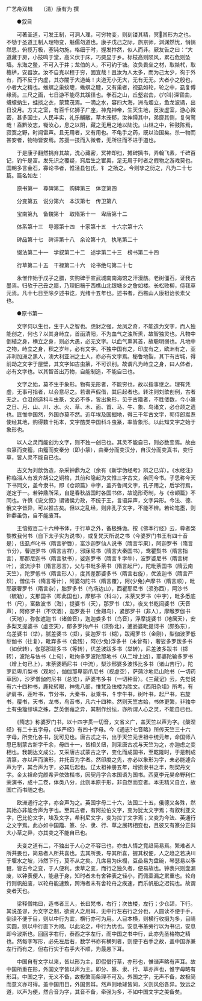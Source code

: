 <!-- { "loadSidebar": true } -->
广艺舟双楫　　（清）康有为 撰 

　　●叙目 

　　可著圣道，可发王制，可洞人理，可穷物变，则刻镂其精，冥其形为之也。不劬于圣道王制人理物变，魁儒勿道也。康子戊己之际，旅京师，渊渊然忧，悁悁然思，俯揽万极，塞钝勿施，格细于时，握发抃然，似人而非。厥友告之曰：“大道藏于房，小技鸣于堂，高义伏于床，巧奰显于乡。标枝高则陨风，累石危则坠墙。东海之鳖，不可入于井；龙伯的人，不可钓于塘。汝负畏垒之材，取桀杙，取檐栌，安器汝。汝不自克以程于穷，固宜哉！且汝为人太多，而为己太少，徇于外有，而不反于内虚，其亦闇于大道哉！夫道无小无大，无有无无。大者小之殷也，小者大之精也。蟭螟之巢蚊睫，蟭螟之睫，又有巢者，视虱如轮，轮之中，虱复傅缘焉。三尺之画，七日游不能尽其蹊径也。拳石之山，丘壑岩峦，{穴叫}深窅曲，蠛蠓蚋生，蛙掞之衣，蒙茸茂焉。一滴之水，容四大海，洲岛烟立，鱼龙波谲，出日没月。方丈之室，有百千亿狮子广座，神鬼神帝，生天生地，反汝虚室，游心微密，甚多国士，人民丰实，礼乐黼黻，草木茏郁，汝神禫其中，弟靡其侧，复何鹜哉！盍黔汝志，锄汝心，息之以阴，藏之无用之地以陆沈。山林之中，钟鼓陈焉，寂寞之野，时闻雷声。且无用者，又有用也。不龟手之药，既以治国矣。杀一物而甚安者，物物皆安焉。苏援一技而入微者，无所往而不进于道也。 

　　于是康子翻然捐弃其故，洗心藏密，冥神却扫，摊碑摛书，弄翰飞素，千碑百记，钓午是富。发先识之覆疑，窍后生之宦奥，足无用于时者之假物之游戏莫也。国朝多言金石，寡论书者，惟泾县包氏，钅 之扬之。今则孳之衍之，凡为二十七篇。篇名如左： 

　　原书第一　尊碑第二　购碑第三　体变第四 

　　分变第五　说分第六　本汉第七　传卫第八 

　　宝南第九　备魏第十　取隋第十一　卑唐第十二 

　　体系第十三　导源第十四　十家第十五　十六宗第十六 

　　碑品第十七　碑评第十八　余论第十九　执笔第二十 

　　缀法第二十一　学叙第二十二　述学第二十三　榜书第二十四 

　　行草第二十五　干禄第二十六　论书绝句第二十七 

　　永惟作始于戊子之腊，实购碑于宣武城南南海馆之汗漫舫。老树僵石，证我古墨焉。归欤于己丑之腊，乃理旧稿于西樵山北银塘乡之詹如楼。长松败柳，侍我草元焉。凡十七日至除夕述书讫，光绪十五年也。述书者，西樵山人康祖诒长素父也。 

　　●原书第一 

　　文字何以生也，生于人之智也。虎豺之强，龙凤之奇，不能造为文字，而人独能创之，何也？以其身峙立，首函清阳，不为血气之浊所熏，故智独灵也。凡物中倒植之身，横立之身，则必大愚，必无文字。以血气熏其首，故聪明弱也。凡地中之物，峙立之身，积之岁年，必有文字。不独中国有之，印度有之，欧洲有之，亚非利加洲之黑人，澳大利亚洲之土人，亦必有文字焉。秘鲁地裂，其下有古城，得前劫之文字于屋壁，其文字如古虫篆，不可识别。故谓凡为峙立之身，曰人体者，必有文字也。以其智首出万物，自能制造，不能自已也。 

　　文字之始，莫不生于象形。物有无形者，不能穷也，故以指事继之。理有凭虚，无事可指者，以会意尽之。若谐声假借，其后起者也。转注则刘歆创例，古者无之。仓沮创造科斗虫篆，文必不多，皆出象形，见于古籀者，不胜偻数，今小篆之日、月、山、川、水、火、草、木、面、首、马、牛、象、鸟诸文，必仓颉之遗也。匪惟中国然，外国亦莫不然。近年埃及国掘地，得三千年古文字，郭侍郎嵩焘使经其地，购得数十拓本，文字酷类中国科斗虫篆，率皆象形。以此知文字之始于象形也。 

　　以人之灵而能创为文字，则不独一创已也。其灵不能自已，则必数变焉。故由虫篆而变籀，由籀而变秦分（即小篆），由秦分而变汉分，自汉分而变真书，变行草，皆人灵不能自已也。 

　　古文为刘歆伪造，杂采钟鼎为之（余有《新学伪经考》辨之已详）。《水经注》称临淄人有发齐胡公之铜棺，其前和隐起为文惟三字古文，余同今书。子思称今天下书同文，盖今隶书，即《仓颉篇》中字，盖齐鲁间文字，孔子用之，后学行焉，遂定于一。若钟鼎所采，自是春秋战国时各国书体，故诡形奇制，与《仓颉篇》不同也。许慎《说文叙》谓诸侯力政，不统于王，言语异声，文字异形。今法、德、俄文字皆异，可以推古矣。但以之乱经，则非孔子文字，不能不辨。若论笔墨，则钟鼎虽伪，自不能废耳。 

　　王愔叙百二十六种书体，于行草之外，备极殊诡。按《佛本行经》云，尊者棨黎教我何书（自下太子实为说书），或复梵天所说之书（今婆罗门书王有四十音是），佉虱卢叱书（隋言驴唇），富沙迦罗仙人说书（隋言华果），阿迦罗书（隋言节分），瞢迦罗书（隋言吉祥），邪寐尼书（隋言大秦国书），鸯瞿梨书（隋言指言），耶那尼迦书（隋言驮书），娑迦罗书（隋言牜孛牛），波罗婆尼书（隋言树叶），波流沙书（隋言恶言），父与书毗多荼书（隋言起尸），陀毗荼国书（隋云南天竺），陀罗低书（隋言形人），度其差那婆多书（隋言右旋），优波迦书（隋言严炽），僧佉书（隋言等计），阿婆勿陀书（隋言覆），阿{少兔}卢摩书（隋言顺），毗耶寐奢罗书（隋言杂），脂罗多书（鸟场边山），西瞿耶尼书（须弥西），阿沙书（硫勒），支那国书（即此国也），摩那书（科斗），末荼叉罗书（中字），毗多悉底书（尺），富数波书（海），提婆书（天），那罗书（龙），夜叉书乾闼婆书（天音声），阿修罗书（不饮酒），迦罗娄书（金翅鸟），紧那罗书（非人），摩睺罗伽书（天地），弥伽遮迦书（诸兽音），迦迦娄多书（鸟音），浮摩提婆书（地居天），安多梨叉提婆书（虚空天），郁多罗拘卢书（须弥北），逋娄婆毗提诃书（颇弥东），乌差婆书（举），腻差婆书（掷），娑迦罗书（糊），跋阇罗书（金刚），梨伽波罗低犁伽书（往复），毗弃多书（食残），阿{少兔}浮多书（未曾有），奢娑多罗跋多书（如伏转），伽那那跋多书（等转），优差波跋多书（举转），尼差波多跋书（掷转），波陀与佉书（上句），毗拘多罗波陀那地书（从二增上凶），耶婆陀输多罗书（增上句已上），末荼婆晒尼书（中流），梨沙邢婆多波恀比多书（诸山苦行），陀罗尼卑爪梨书（观地），伽伽那卑丽爪尼书（视虚空），萨蒲沙地尼山陀书（一切药草因），沙罗僧伽何尼书（总览），萨婆韦多书（一切种音）。《三藏记》云，先觉说有六十四种书，鹿轮转眼，神鬼八部，惟梵及佉楼为胜文。《西阳杂俎》所考，有驴肩书，莲叶书，节分书，大秦书，驮乘书，牜孛牛书，树叶书，起尸书，右旋书，覆书，天书，龙书，鸟音书，凡六十四种。然则天竺古始，书体更繁，非独中土有虫籀缪填之殊，芝英倒薤之异，其制作纷纭，亦所谓人心之灵，不能自已也。 

　　《隋志》称婆罗门书，以十四字贯一切音，文省义广，盖天竺以声为字。《槃涅经》有二十五字母，《华严经》有四十字母。今《通志?七音略》所传天竺三十六字母，所变化各书，犹可见也。唐古忒之书，出于天竺元世祖中统元年，命国师八思巴制蒙古新字千余，母四十一，皆相关纽，则采唐古忒与天竺为之，亦迦虑之变相也。我朝达文成公，又采唐古忒蒙古之字，变化而成国书，至乾隆时，于是制成清篆，亦以声而演形，并托音为字者。然印度之先，亦必以象形为字，未必能遽合声为字，其合声为字，必其后起也。辽太祖神册五年，增损隶书之半，制契丹文字。金太祖命完颜希尹依效楷书，因契丹字合本国语为国书。西夏李元昊命野利仁荣演书，成十二卷，体类八分，此则本原于形，非自然而变者。本无精义自立，故国亡而书随之也。 

　　欧洲通行之字，亦合声为之。英国字母二十六，法国二十五，俄德又各殊，然其始亦非能合声为字也。至其古者，有阿拉伯文字，变为犹太文字焉；有叙利亚文字，巴比伦文字，埃及文字，希利尼文字，变为拉丁文字焉；又变为今法、英通行之文字焉。此亦如中国籀、篆、分、隶、行、草之展转相变也，且彼又有篆分正斜大小草之异，亦其变之不能自已也。 

　　夫变之道有二，不独出于人心之不容已也，亦由人情之竞趋简易焉。繁难者人所共畏也，简易者人所共喜也。去其所畏，导其所喜，握其权便，人之趋之若决川于堰水之坡，沛然下行，莫不从之矣。几席易为床榻，豆嵒易为盘碗，琴瑟易以筝琶，皆古今之变，于人便利。隶草之变，而行之独久者，便易故也。钟表兴则壶漏废，以钟表便人，能悬于身，知时者未有舍钟表之轻小，而佩壶漏之累重也。轮舟行则帆船废，以轮舟能速致，跨海者未有舍轮舟之疾速，而乐帆船之迟钝也。故谓变者天也。 

　　梁释僧祐曰，造书者三人，长曰梵书，右行；次佉楼，左行；少仓颉，下行。其说虽谬，为文字之制，欲资人之用耳，无中行左右行之分也，人圆读不便于手，倒读不便于目，则以中行为宜，横行亦可为用。人目本横，则横行收摄为多，目睛实圆，则以中行直下为顺。以此论之，中行为优也。安息书革旁行以为书记，安息即今波斯也。回回字右行，泰西之字左行，而中国之书中行，此亦先圣格物之精也。然每字写形，必先左后右，数学书亦有横列者，则便于右手之故，盖中国亦兼左行而有之，但右行实于右手大不顺，为最愚下耳。 

　　中国自有文字以来，皆以形为主，即假借行草，亦形也，惟谐声略有声耳。故中国所重在形，外国文字皆以声为主。即分、篆、隶、行、草亦声也，惟字母略有形耳。中国之字，无义不备，故极繁而条理不可及。外国之字，无声不备，故极简而意义亦可得。盖中国用目，外国贵耳。然声则地球皆同，义则风俗各异。致远之道，以声为便，然合音为字，其音不备，牵强为多，不如中国文字之美备矣。 

